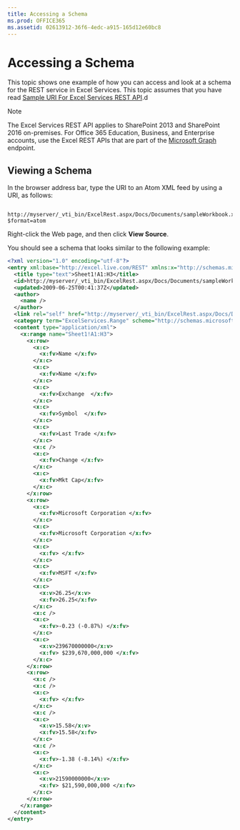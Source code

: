 ```yaml
---
title: Accessing a Schema
ms.prod: OFFICE365
ms.assetid: 02613912-36f6-4edc-a915-165d12e60bc8
---
```



# Accessing a Schema

This topic shows one example of how you can access and look at a schema for the REST service in Excel Services. This topic assumes that you have read  [Sample URI For Excel Services REST API](sample-uri-for-excel-services-rest-api.md).d 
  
    
    


> [!NOTE]  
> The Excel Services REST API applies to SharePoint 2013 and SharePoint 2016 on-premises. For Office 365 Education, Business, and Enterprise accounts, use the Excel REST APIs that are part of the  [Microsoft Graph](http://graph.microsoft.io/en-us/docs/api-reference/v1.0/resources/excel
) endpoint.
  
    
    


## Viewing a Schema

 In the browser address bar, type the URI to an Atom XML feed by using a URI, as follows:
  
    
    

```

http://myserver/_vti_bin/ExcelRest.aspx/Docs/Documents/sampleWorkbook.xlsx/model/Ranges('Sheet1!A1|H3')?$format=atom
```

Right-click the Web page, and then click **View Source**. 
  
    
    
You should see a schema that looks similar to the following example: 
  
    
    



```XML
<?xml version="1.0" encoding="utf-8"?>
<entry xml:base="http://excel.live.com/REST" xmlns:x="http://schemas.microsoft.com/office/2008/07/excelservices/rest" xmlns:d="http://schemas.microsoft.com/ado/2007/08/dataservice" xmlns:m="http://schemas.microsoft.com/ado/2007/08/dataservices/metadata" xmlns="http://www.w3.org/2005/Atom">
  <title type="text">Sheet1!A1:H3</title>
  <id>http://myserver/_vti_bin/ExcelRest.aspx/Docs/Documents/sampleWorkbook.xlsx/model/Ranges('Sheet1!A1%7CH3')</id>
  <updated>2009-06-25T00:41:37Z</updated>
  <author>
    <name />
  </author>
  <link rel="self" href="http://myserver/_vti_bin/ExcelRest.aspx/Docs/Documents/sampleWorkbook.xlsx/model/Ranges('Sheet1!A1%7CH3')?$format=atom" title="Sheet1!A1:H3" />
  <category term="ExcelServices.Range" scheme="http://schemas.microsoft.com/ado/2007/08/dataservices/scheme" />
  <content type="application/xml">
    <x:range name="Sheet1!A1:H3">
      <x:row>
        <x:c>
          <x:fv>Name </x:fv>
        </x:c>
        <x:c>
          <x:fv>Name </x:fv>
        </x:c>
        <x:c>
          <x:fv>Exchange  </x:fv>
        </x:c>
        <x:c>
          <x:fv>Symbol  </x:fv>
        </x:c>
        <x:c>
          <x:fv>Last Trade </x:fv>
        </x:c>
        <x:c />
        <x:c>
          <x:fv>Change </x:fv>
        </x:c>
        <x:c>
          <x:fv>Mkt Cap</x:fv>
        </x:c>
      </x:row>
      <x:row>
        <x:c>
          <x:fv>Microsoft Corporation </x:fv>
        </x:c>
        <x:c>
          <x:fv>Microsoft Corporation </x:fv>
        </x:c>
        <x:c>
          <x:fv> </x:fv>
        </x:c>
        <x:c>
          <x:fv>MSFT </x:fv>
        </x:c>
        <x:c>
          <x:v>26.25</x:v>
          <x:fv>26.25</x:fv>
        </x:c>
        <x:c />
        <x:c>
          <x:fv>-0.23 (-0.87%) </x:fv>
        </x:c>
        <x:c>
          <x:v>239670000000</x:v>
          <x:fv> $239,670,000,000 </x:fv>
        </x:c>
      </x:row>
      <x:row>
        <x:c />
        <x:c />
        <x:c>
          <x:fv> </x:fv>
        </x:c>
        <x:c />
        <x:c>
          <x:v>15.58</x:v>
          <x:fv>15.58</x:fv>
        </x:c>
        <x:c />
        <x:c>
          <x:fv>-1.38 (-8.14%) </x:fv>
        </x:c>
        <x:c>
          <x:v>21590000000</x:v>
          <x:fv> $21,590,000,000 </x:fv>
        </x:c>
      </x:row>
    </x:range>
  </content>
</entry>

```


